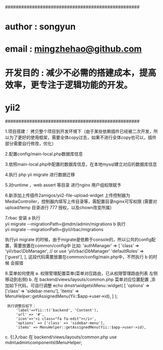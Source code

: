 ##################################################
# author    : songyun
# email     : mingzhehao@github.com
# 开发目的  : 减少不必需的搭建成本，提高效率，更专注于逻辑功能的开发。
# yii2
##################################################

1.项目搭建：
    拷贝整个项目到开发环境下（由于某些依赖插件已经被二次开发，所以为了更好的使用框架，需要全体copy过去，如果不进行全体copy也可以，插件部分需要自行修改，优化）

2.配置config/main-local.php数据库信息

3.依照main-local.php中配置的数据库信息，在本地mysql建立对应的数据库信息

4.执行 php yii migrate 进行数据迁移 

5.对runtime ，web assert 等目录 进行nginx 用户组权限赋予

6.新添加上传插件2amigos/yii2-file-upload-widget 上传控制器为MediaController，控制器内填写上传目录等，需配置目录nginx可写权限 (需要对upload/temp 目录进行 777 授权，以及chown改变所属)

7.rbac 安装 
  a 执行  
    yii migrate --migrationPath=@mdm/admin/migrations
  b 执行  
    yii migrate --migrationPath=@yii/rbac/migrations
  
  执行yii migrate 的时候，由于migrate是依赖于console的，所以公共的config配置，需要放置在common/config中
  比如:
        'authManager' => [
            'class' => 'yii\rbac\DbManager', // or use 'yii\rbac\DbManager'
            'defaultRoles' => ['guest'],
        ],
   这段代码需要放置在common/config/main.php中，不然执行 b 的时候 会报错
 
8.菜单如何使用
  a. 权限管理配置菜单(菜单对应路由，已从权限管理路由列表 左侧移动到右侧)
  b. 在 backend/views/layouts/common.php 菜单对应位置配置 ,添加如下代码，可自行调整
     echo dmstr\widgets\Menu::widget( [
         'options' => ['class' => 'sidebar-menu'], 
         'items' => MenuHelper::getAssignedMenu(Yii::$app->user->id), 
     ] );

     执行调整后如下：
         'label'=>Yii::t('backend', 'Content'),
         'url' => '#',
         'icon'=>'<i class="fa fa-edit"></i>',
         'options' => ['class' => 'sidebar-menu'], 
         'items' => MenuHelper::getAssignedMenu(Yii::$app->user->id), 

   c. 引入rbac 在 backend/views/layouts/common.php
      use mdm\admin\components\MenuHelper; 


